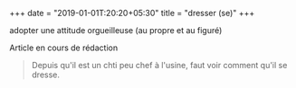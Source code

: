 +++
date = "2019-01-01T:20:20+05:30"
title = "dresser (se)"
+++

adopter une attitude orgueilleuse (au propre et au figuré)
<!--more-->
Article en cours de rédaction

> Depuis qu'il est un chti peu chef à l'usine, faut voir comment qu'il se dresse.